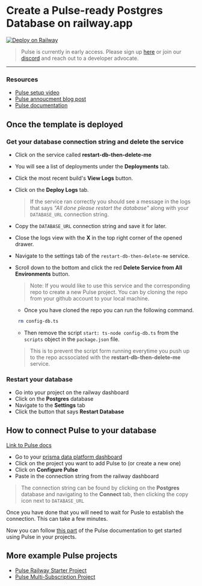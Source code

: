 # Create a Pulse-ready Postgres Database on railway.app

[![Deploy on Railway](https://railway.app/button.svg)](https://railway.app/template/THgEmX?referralCode=VQ09uv)

> Pulse is currently in early access. Please sign up [here](https://prisma.io/pulse) or join our [discord](https://pris.ly/discord) and reach out to a developer advocate.

---

### Resources

-   [Pulse setup video](https://www.youtube.com/watch?v=Lvn05wM26zs)
-   [Pulse annoucment blog post](https://www.prisma.io/blog/introducing-pulse-jtu4UPC8ujy4)
-   [Pulse documentation](https://pris.ly/pulse-docs)

## Once the template is deployed

### Get your database connection string and delete the service

-   Click on the service called **restart-db-then-delete-me**
-   You will see a list of deployments under the **Deployments** tab.
-   Click the most recent build's **View Logs** button.
-   Click on the **Deploy Logs** tab.
    > If the service ran correctly you should see a message in the logs that says _"All done please restart the database"_ along with your `DATABASE_URL` connection string.
-   Copy the `DATABASE_URL` connection string and save it for later.
-   Close the logs view with the **X** in the top right corner of the opened drawer.
-   Navigate to the settings tab of the `restart-db-then-delete-me` service.
-   Scroll down to the bottom and click the red **Delete Service from All Environments** button.

    > Note: If you would like to use this service and the corresponding repo to create a new Pulse project. You can by cloning the repo from your github account to your local machine.

    -   Once you have cloned the repo you can run the following command.

    ```bash
     rm config-db.ts
    ```

    -   Then remove the script `start: ts-node config-db.ts` from the `scripts` object in the `package.json` file.

    > This is to prevent the script form running everytime you push up to the repo acssociated with the **restart-db-then-delete-me** service.

### Restart your database

-   Go into your project on the railway dashboard
-   Click on the **Postgres** database
-   Navigate to the **Settings** tab
-   Click the button that says **Restart Database**

## How to connect Pulse to your database

[Link to Pulse docs](https://prismaio.notion.site/Pulse-documentation-137ca256325d4a22b80b54a89975f059?pvs=25#f241de6db85f42f5a6db7d27efbd73a1)

-   Go to your [prisma data platform dashboard](https://cloudprojects.prisma.io)
-   Click on the project you want to add Pulse to (or create a new one)
-   Click on **Configure Pulse**
-   Paste in the connection string from the railway dashboard

> The connection string can be found by clicking on the **Postgres** database and navigating to the **Connect** tab, then clicking the copy icon next to `DATABASE_URL`

Once you have done that you will need to wait for Pusle to establish the connection. This can take a few minutes.

Now you can follow [this part](https://prismaio.notion.site/Pulse-documentation-137ca256325d4a22b80b54a89975f059#e8420b42cfd24b94aa6848a2c4993855) of the Pulse documentation to get started using Pulse in your projects.

## More example Pulse projects

-   [Pulse Railway Starter Project](https://github.com/prisma/pulse-railway-starter)
-   [Pulse Multi-Subscription Project](https://github.com/prisma/pulse-starter)
